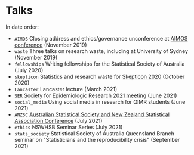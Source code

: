 # Talks

In date order:

* `AIMOS` Closing address and ethics/governance unconference at [AIMOS conference](https://aimos.community/invited-speakers) (November 2019)
* `waste` Three talks on research waste, including at University of Sydney (November 2019)
* `fellowships` Writing fellowships for the Statistical Society of Australia (July 2020)
* `skepticon` Statistics and research waste for [Skepticon 2020](https://www.skepticon.org.au/) (October 2020)
* `Lancaster` Lancaster lecture (March 2021)
* `SER` Society for Epidemiologic Research [2021 meeting](https://epiresearch.org/annual-meeting/2021-meeting/) (June 2021)
* `social_media` Using social media in research for QIMR students (June 2021)
* `ANZSC` [Australian Statistical Society and New Zealand Statistical Association Conference](https://anzsc2021.com.au/) (July 2021)
* `ethics` NSWHSB Seminar Series (July 2021)
* `stats_society` Statistical Society of Australia Queensland Branch seminar on "Statisticians and the reproducibility crisis" (September 2021)
